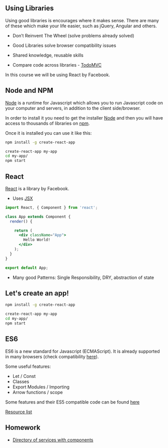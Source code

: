 Using Libraries
---
Using good libraries is encourages where it makes sense. There are many of these which make your life easier, such as jQuery, Angular and others.

- Don’t Reinvent The Wheel (solve problems already solved)
- Good Libraries solve browser compatibility issues
- Shared knowledge, reusable skills


- Compare code across libraries - [TodoMVC](http://todomvc.com/)

In this course we will be using React by Facebook.


Node and NPM
---
[Node](https://nodejs.org/en/) is a runtime for Javascript which allows you to run Javascript code on your computer and servers, in addition to the client side/browser.


In order to install it you need to get the installer [Node](https://nodejs.org/en/) and then you will have access to thousands of libraries on [npm](https://www.npmjs.com/).


Once it is installed you can use it like this:
```sh
npm install -g create-react-app

create-react-app my-app
cd my-app/
npm start

```


React
---
[React](https://facebook.github.io/react/) is a library by Facebook.


- Uses [JSX](https://facebook.github.io/react/docs/introducing-jsx.html)
```jsx
import React, { Component } from 'react';

class App extends Component {
  render() {

    return (
      <div className="App">
        Hello World!
      </div>
    );
  }
}

export default App;

```

- Many good Patterns: Single Responsibility, DRY, abstraction of state



Let's create an app!
---

```sh
npm install -g create-react-app

create-react-app my-app
cd my-app/
npm start

```



ES6
---
ES6 is a new standard for Javascript (ECMAScript). It is already supported in many browsers (check compatibility [here](https://kangax.github.io/compat-table/es6/)).

Some useful features:

- Let / Const
- Classes
- Export Modules / Importing
- Arrow functions / scope

Some features and their ES5 compatible code can be found [here](http://es6-features.org/)

[Resource list](https://github.com/ericdouglas/ES6-Learning/blob/master/README.md)


Homework
---
- [Directory of services with components](Homework/Homework1.md)
